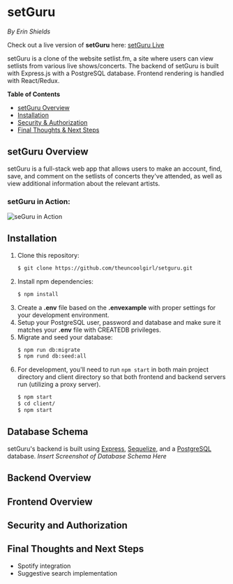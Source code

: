 # setGuru

*By Erin Shields*

Check out a live version of **setGuru** here: [setGuru Live](http://setguru.herokuapp.com)

setGuru is a clone of the website setlist.fm, a site where users can view setlists from various live shows/concerts. The backend of setGuru is built with Express.js with a PostgreSQL database. Frontend rendering is handled with React/Redux.

**Table of Contents**
* [setGuru Overview](#setguru-overview)
* [Installation](#installation)
* [Security & Authorization](#security-and-authorization)
* [Final Thoughts & Next Steps](#final-thoughts-and-next-steps)

## setGuru Overview

setGuru is a full-stack web app that allows users to make an account, find, save, and comment on the setlists of concerts they've attended, as well as view additional information about the relevant artists.

### setGuru in Action:
![seGuru in Action](./client/public/SetGuru-Demo-20210104.gif)

## Installation
1. Clone this repository:
    ```bash
    $ git clone https://github.com/theuncoolgirl/setguru.git
    ```
2. Install npm dependencies:
    ```bash
    $ npm install
    ```
3. Create a **.env** file based on the **.envexample** with proper settings for your development environment.
4. Setup your PostgreSQL user, password and database and make sure it matches your **.env** file with CREATEDB privileges.
5. Migrate and seed your database:
    ```bash
    $ npm run db:migrate
    $ npm rund db:seed:all
    ```
6. For development, you'll need to run `npm start` in both main project directory and client directory so that both frontend and backend servers run (utilizing a proxy server). 
    ```bash
    $ npm start
    $ cd client/
    $ npm start
    ```

## Database Schema
setGuru's backend is built using [Express](https://expressjs.com/), [Sequelize](https://sequelize.org/master/manual/model-querying-basics.html),  and a [PostgreSQL](https://www.postgresql.org/) database.
*Insert Screenshot of Database Schema Here*

## Backend Overview

## Frontend Overview

## Security and Authorization

## Final Thoughts and Next Steps
* Spotify integration
* Suggestive search implementation



